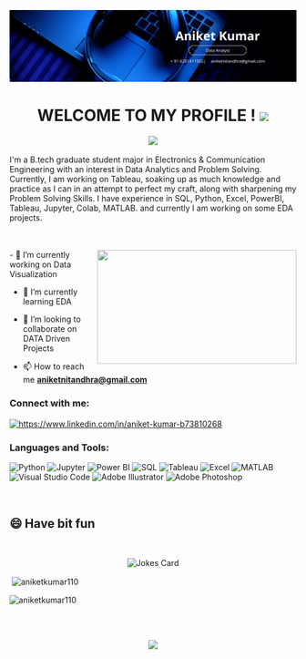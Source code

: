 ![logo](https://github.com/aniketkumar110/aniketkumar110/blob/main/Blue%20Modern%20Corporate%20Staff%20Profile%20LinkedIn%20Banner.png)
<h1 align="center">
  WELCOME TO MY PROFILE !
  <img src="https://media.giphy.com/media/hvRJCLFzcasrR4ia7z/giphy.gif" width="28">
</h1>



<p align="center">
  <img src="https://readme-typing-svg.herokuapp.com?color=9648F4&size=50&center=true&vCenter=true&width=550&height=70&lines=I'm+Aniket+Kumar;A+DATA+Enthusiast;A+Student+Developer;A+Problem+Solver+🤔">
</p>

I'm a B.tech graduate student major in Electronics & Communication Engineering with an interest in Data Analytics and Problem Solving. Currently, I am working on Tableau, soaking up as much knowledge and practice as I can in an attempt to perfect my craft, along with sharpening my Problem Solving Skills. I have experience in SQL, Python, Excel, PowerBI, Tableau, Jupyter, Colab, MATLAB. and currently I am working on some EDA projects.
<br>
<br>
<br>

<img align="right" src="https://cdn.dribbble.com/users/2646423/screenshots/5507196/computer.gif" height="200px" width="350px">
- 🔭 I’m currently working on Data Visualization

- 🌱 I’m currently learning EDA

- 👯 I’m looking to collaborate on DATA Driven Projects

- 📫 How to reach me **aniketnitandhra@gmail.com**

<h3 align="left">Connect with me:</h3>
<p align="left">
<a href="https://linkedin.com/in/https://www.linkedin.com/in/aniket-kumar-b73810268" target="blank"><img align="center" src="https://raw.githubusercontent.com/rahuldkjain/github-profile-readme-generator/master/src/images/icons/Social/linked-in-alt.svg" alt="https://www.linkedin.com/in/aniket-kumar-b73810268" height="30" width="40" /></a>
</p>

<h3 align="left">Languages and Tools:</h3>

![Python](https://img.shields.io/badge/python-3670A0?style=for-the-badge&logo=python&logoColor=ffdd54)
![Jupyter](https://img.shields.io/badge/jupyter-%23E34F26.svg?style=for-the-badge&logo=jupyter&logoColor=white)
![Power BI](https://img.shields.io/badge/powerBI-%231572B6.svg?style=for-the-badge&logo=powerBI&logoColor=white)
![SQL](https://img.shields.io/badge/sql-%23593d88.svg?style=for-the-badge&logo=sql&logoColor=white)
![Tableau](https://img.shields.io/badge/tableau-%23007ACC.svg?style=for-the-badge&logo=tableau&logoColor=white)
![Excel](https://img.shields.io/badge/excel-%2331A8FF.svg?style=for-the-badge&logo=excel&logoColor=%2361DAFB)
![MATLAB](https://img.shields.io/badge/matlab-%23593d88.svg?style=for-the-badge&logo=matlab&logoColor=white)
![Visual Studio Code](https://img.shields.io/badge/Visual%20Studio%20Code-0078d7.svg?style=for-the-badge&logo=visual-studio-code&logoColor=white)
![Adobe Illustrator](https://img.shields.io/badge/adobeillustrator-%23FF9A00.svg?style=for-the-badge&logo=adobeillustrator&logoColor=white)
![Adobe Photoshop](https://img.shields.io/badge/adobephotoshop-%2331A8FF.svg?style=for-the-badge&logo=adobephotoshop&logoColor=white)

<br>
<h2>😄 Have bit fun </h2>
<br>
<p align="center">
  <img src="https://readme-jokes.vercel.app/api?theme=tokyonight" alt="Jokes Card" />
</p>


<p>&nbsp;<img align="center" src="https://github-readme-stats.vercel.app/api?username=aniketkumar110&show_icons=true&locale=en" alt="aniketkumar110" /></p>

<p><img align="center" src="https://github-readme-streak-stats.herokuapp.com/?user=aniketkumar110&" alt="aniketkumar110" /></p>

<br><br>
<p align="center">
  <img src="https://komarev.com/ghpvc/?username=aniketkumar110">
</p>
